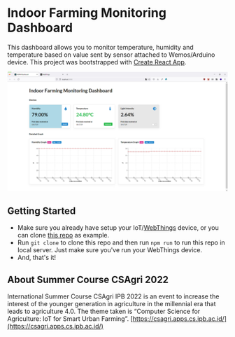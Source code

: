 # Indoor Farming Monitoring Dashboard

This dashboard allows you to monitor temperature, humidity and temperature based on value sent by sensor attached to Wemos/Arduino device. This project was bootstrapped with [Create React App](https://github.com/facebook/create-react-app).

![Dashboard showing temperature, humidity and light intensity values and its graph data](https://github.com/aggggha/indoor-farming-monitoring/blob/main/Capute%20Monitoring%20Dashboard.png?raw=true)

## Getting Started

* Make sure you already have setup your IoT/[WebThings](https://webthings.io/framework/) device, or you can clone [this repo](https://github.com/aggggha/indoor-farming-monitoring/tree/webthing-device) as example.
* Run  `git clone` to clone this repo and then run `npm run` to run this repo in local server. Just make sure you've run your WebThings device.
* And, that's it!

## About Summer Course CSAgri 2022

International Summer Course CSAgri IPB 2022 is an event to increase the interest of the younger generation in agriculture in the millennial era that leads to agriculture 4.0. The theme taken is “Computer Science for Agriculture: IoT for Smart Urban Farming”. [https://csagri.apps.cs.ipb.ac.id/](https://csagri.apps.cs.ipb.ac.id/)


